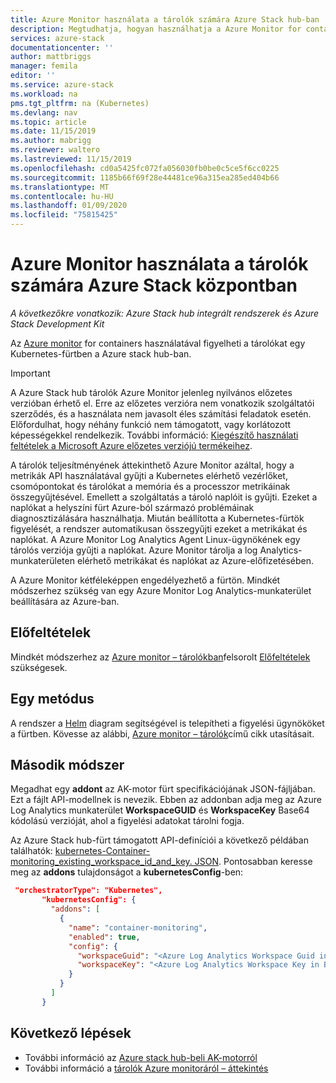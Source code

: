 ```yaml
---
title: Azure Monitor használata a tárolók számára Azure Stack hub-ban | Microsoft Docs
description: Megtudhatja, hogyan használhatja a Azure Monitor for containers szolgáltatást Azure Stack hub-on.
services: azure-stack
documentationcenter: ''
author: mattbriggs
manager: femila
editor: ''
ms.service: azure-stack
ms.workload: na
pms.tgt_pltfrm: na (Kubernetes)
ms.devlang: nav
ms.topic: article
ms.date: 11/15/2019
ms.author: mabrigg
ms.reviewer: waltero
ms.lastreviewed: 11/15/2019
ms.openlocfilehash: cd0a5425fc072fa056030fb0be0c5ce5f6cc0225
ms.sourcegitcommit: 1185b66f69f28e44481ce96a315ea285ed404b66
ms.translationtype: MT
ms.contentlocale: hu-HU
ms.lasthandoff: 01/09/2020
ms.locfileid: "75815425"
---
```

# <a name="use-azure-monitor-for-containers-on-azure-stack-hub"></a>Azure Monitor használata a tárolók számára Azure Stack központban

*A következőkre vonatkozik: Azure Stack hub integrált rendszerek és Azure Stack Development Kit*

Az [Azure monitor](https://docs.microsoft.com/azure/azure-monitor/) for containers használatával figyelheti a tárolókat egy Kubernetes-fürtben a Azure stack hub-ban. 

> [!IMPORTANT]
> A Azure Stack hub tárolók Azure Monitor jelenleg nyilvános előzetes verzióban érhető el.
> Erre az előzetes verzióra nem vonatkozik szolgáltatói szerződés, és a használata nem javasolt éles számítási feladatok esetén. Előfordulhat, hogy néhány funkció nem támogatott, vagy korlátozott képességekkel rendelkezik. További információ: [Kiegészítő használati feltételek a Microsoft Azure előzetes verziójú termékeihez](https://azure.microsoft.com/support/legal/preview-supplemental-terms/).

A tárolók teljesítményének áttekinthető Azure Monitor azáltal, hogy a metrikák API használatával gyűjti a Kubernetes elérhető vezérlőket, csomópontokat és tárolókat a memória és a processzor metrikáinak összegyűjtésével. Emellett a szolgáltatás a tároló naplóit is gyűjti. Ezeket a naplókat a helyszíni fürt Azure-ból származó problémáinak diagnosztizálására használhatja. Miután beállította a Kubernetes-fürtök figyelését, a rendszer automatikusan összegyűjti ezeket a metrikákat és naplókat. A Azure Monitor Log Analytics Agent Linux-ügynökének egy tárolós verziója gyűjti a naplókat. Azure Monitor tárolja a log Analytics-munkaterületen elérhető metrikákat és naplókat az Azure-előfizetésében.

A Azure Monitor kétféleképpen engedélyezhető a fürtön. Mindkét módszerhez szükség van egy Azure Monitor Log Analytics-munkaterület beállítására az Azure-ban.

## <a name="prerequisites"></a>Előfeltételek

Mindkét módszerhez az [Azure monitor – tárolókban](https://github.com/Helm/charts/tree/master/incubator/azuremonitor-containers)felsorolt [Előfeltételek](https://github.com/Helm/charts/tree/master/incubator/azuremonitor-containers#pre-requisites) szükségesek.

## <a name="method-one"></a>Egy metódus

A rendszer a [Helm](https://helm.sh/) diagram segítségével is telepítheti a figyelési ügynököket a fürtben. Kövesse az alábbi, [Azure monitor – tárolók](https://github.com/Helm/charts/tree/master/incubator/azuremonitor-containers)című cikk utasításait.

## <a name="method-two"></a>Második módszer

Megadhat egy **addont** az AK-motor fürt specifikációjának JSON-fájljában. Ezt a fájlt API-modellnek is nevezik. Ebben az addonban adja meg az Azure Log Analytics munkaterület **WorkspaceGUID** és **WorkspaceKey** Base64 kódolású verzióját, ahol a figyelési adatokat tárolni fogja.

Az Azure Stack hub-fürt támogatott API-definíciói a következő példában találhatók: [kubernetes-Container-monitoring_existing_workspace_id_and_key. JSON](https://github.com/Azure/aks-engine/blob/master/examples/addons/container-monitoring/kubernetes-container-monitoring_existing_workspace_id_and_key.json). Pontosabban keresse meg az **addons** tulajdonságot a **kubernetesConfig**-ben:

```JSON  
 "orchestratorType": "Kubernetes",
       "kubernetesConfig": {
         "addons": [
           {
             "name": "container-monitoring",
             "enabled": true,
             "config": {
               "workspaceGuid": "<Azure Log Analytics Workspace Guid in Base-64 encoded>",
               "workspaceKey": "<Azure Log Analytics Workspace Key in Base-64 encoded>"
             }
           }
         ]
       }
```

## <a name="next-steps"></a>Következő lépések

- További információ az [Azure stack hub-beli AK-motorról](azure-stack-kubernetes-aks-engine-overview.md)  
- További információ a [tárolók Azure monitoráról – áttekintés](https://docs.microsoft.com/azure/azure-monitor/insights/container-insights-overview)
